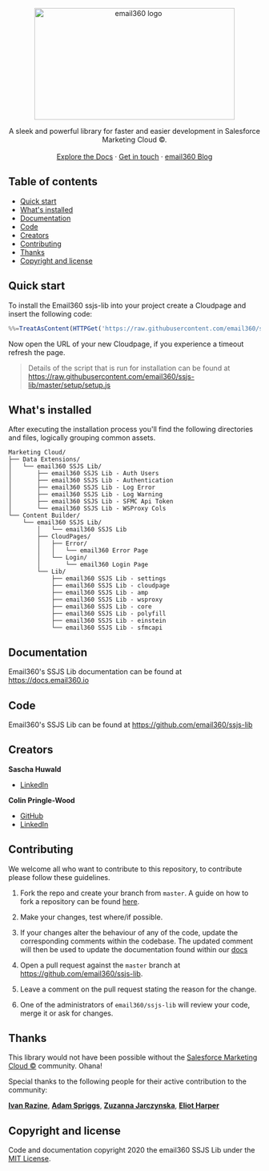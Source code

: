 <p align="center">
  <a href="https://email360.io/">
    <img src="https://blog.email360.io/images/logo_dark.png" alt="email360 logo" width="400" height="223">
  </a>
</p>
<p align="center">
  A sleek and powerful library for faster and easier development in Salesforce Marketing Cloud ©.
  <br>
  <br>
  <a href="https://docs.email360.io/">Explore the Docs</a>
  ·
  <a href="https://email360.io/#contact">Get in touch</a>
  ·
  <a href="https://blog.email360.io/">email360 Blog</a>
</p>


## Table of contents

- [Quick start](#quick-start)
- [What's installed](#whats-installed)
- [Documentation](#documentation)
- [Code](#code)
- [Creators](#creators)
- [Contributing](#contributing)
- [Thanks](#thanks)
- [Copyright and license](#copyright-and-license)


## Quick start

To install the Email360 ssjs-lib into your project create a Cloudpage and insert the following code:

```javascript
%%=TreatAsContent(HTTPGet('https://raw.githubusercontent.com/email360/ssjs-lib/master/setup/setup.js'))=%%
```
Now open the URL of your new Cloudpage, if you experience a timeout refresh the page.

> Details of the script that is run for installation can be found at <https://raw.githubusercontent.com/email360/ssjs-lib/master/setup/setup.js>


## What's installed

After executing the installation process you'll find the following directories and files, logically grouping common assets. 
```text
Marketing Cloud/
├── Data Extensions/
│   └── email360 SSJS Lib/
│       ├── email360 SSJS Lib - Auth Users
│       ├── email360 SSJS Lib - Authentication
│       ├── email360 SSJS Lib - Log Error
│       ├── email360 SSJS Lib - Log Warning
│       ├── email360 SSJS Lib - SFMC Api Token
│       └── email360 SSJS Lib - WSProxy Cols
└── Content Builder/
    └── email360 SSJS Lib/
        │   └── email360 SSJS Lib
        ├── CloudPages/
        │   ├── Error/
        │   │   └── email360 Error Page
        │   └── Login/
        │       └── email360 Login Page
        └── Lib/
            ├── email360 SSJS Lib - settings
            ├── email360 SSJS Lib - cloudpage
            ├── email360 SSJS Lib - amp
            ├── email360 SSJS Lib - wsproxy
            ├── email360 SSJS Lib - core
            ├── email360 SSJS Lib - polyfill
            ├── email360 SSJS Lib - einstein
            └── email360 SSJS Lib - sfmcapi
```


## Documentation

Email360's SSJS Lib documentation can be found at <https://docs.email360.io>

## Code

Email360's SSJS Lib can be found at <https://github.com/email360/ssjs-lib>

## Creators

**Sascha Huwald**

- [LinkedIn](https://www.linkedin.com/in/sascha-huwald/)

**Colin Pringle-Wood**

- [GitHub](https://github.com/colins44)
- [LinkedIn](https://www.linkedin.com/in/colin-pringle-wood-49194053/)

## Contributing

We welcome all who want to contribute to this repository, to contribute please follow these guidelines.

1. Fork the repo and create your branch from `master`. A guide on how to fork a repository can be found [here](https://help.github.com/articles/fork-a-repo/).

2. Make your changes, test where/if possible.

3. If your changes alter the behaviour of any of the code, update the corresponding comments within the codebase. The updated comment will then be used to update the documentation found within our [docs](https://docs.email360.io)

4. Open a pull request against the `master` branch at https://github.com/email360/ssjs-lib.

5. Leave a comment on the pull request stating the reason for the change.

5. One of the administrators of `email360/ssjs-lib` will review your code, merge it or ask for changes.

## Thanks

This library would not have been possible without the [Salesforce Marketing Cloud ©](https://www.salesforce.com/products/marketing-cloud/) community. Ohana!


Special thanks to the following people for their active contribution to the community: 

**[Ivan Razine](https://www.linkedin.com/in/ivanrazine/)**, 
**[Adam Spriggs](https://www.linkedin.com/in/adamspriggs/)**, 
**[Zuzanna Jarczynska](https://www.linkedin.com/in/zuzannajarczynska/)**,
**[Eliot Harper](https://www.linkedin.com/in/eliot/)**


## Copyright and license

Code and documentation copyright 2020 the email360 SSJS Lib under the [MIT License](https://github.com/email360/ssjs-lib/blob/master/LICENSE).
